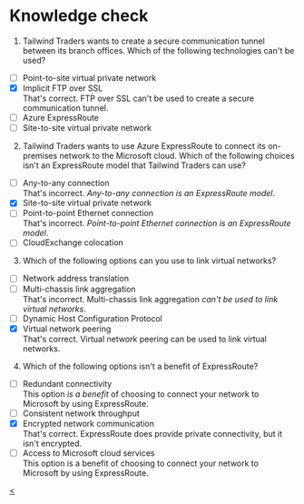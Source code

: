 # Knowledge check

1. Tailwind Traders wants to create a secure communication tunnel between its branch offices. Which of the following technologies can't be used?
- [ ] Point-to-site virtual private network
- [X] Implicit FTP over SSL \
That's correct. FTP over SSL can't be used to create a secure communication tunnel.
- [ ] Azure ExpressRoute
- [ ] Site-to-site virtual private network

2. Tailwind Traders wants to use Azure ExpressRoute to connect its on-premises network to the Microsoft cloud. Which of the following choices isn't an ExpressRoute model that Tailwind Traders can use?
- [ ] Any-to-any connection \
That's incorrect. _Any-to-any connection is an ExpressRoute model_.
- [X] Site-to-site virtual private network
- [ ] Point-to-point Ethernet connection \
That's incorrect. _Point-to-point Ethernet connection is an ExpressRoute model_.
- [ ] CloudExchange colocation

3. Which of the following options can you use to link virtual networks?
- [ ] Network address translation
- [ ] Multi-chassis link aggregation \
That's incorrect. Multi-chassis link aggregation _can't be used to link virtual networks_.
- [ ] Dynamic Host Configuration Protocol
- [X] Virtual network peering \
That's correct. Virtual network peering can be used to link virtual networks.

4. Which of the following options isn't a benefit of ExpressRoute?
- [ ] Redundant connectivity \
This option _is a benefit_ of choosing to connect your network to Microsoft by using ExpressRoute.
- [ ] Consistent network throughput
- [X] Encrypted network communication \
That's correct. ExpressRoute does provide private connectivity, but it isn't encrypted.
- [ ] Access to Microsoft cloud services \
This option is a benefit of choosing to connect your network to Microsoft by using ExpressRoute.

[<](2-lp-az-900.md)
